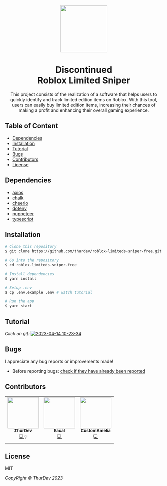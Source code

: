 <div align="center">
  <img src="https://i.imgur.com/ITtW8VJ.png" width="150px">
                                                                        
<h1 >Discontinued
  <br>
Roblox Limited Sniper</h1>
<p>
This project consists of the realization of a software that helps users to quickly identify and track limited edition items on Roblox. With this tool, users can easily buy limited edition items, increasing their chances of making a profit and enhancing their overall gaming experience.
</p>
</div>

## Table of Content

- [Dependencies](#dependencies)
- [Installation](#installation)
- [Tutorial](#dependencies)
- [Bugs](#bugs)
- [Contributors](#contributors)
- [License](#license)

## Dependencies

- [axios](https://www.npmjs.com/package/axios)
- [chalk](https://www.npmjs.com/package/chalk)
- [cheerio](https://www.npmjs.com/package/cheerio)
- [dotenv](https://www.npmjs.com/package/dotenv)
- [puppeteer](https://www.npmjs.com/package/puppeteer)
- [typescript](https://www.npmjs.com/package/typescript)

## Installation

```bash
# Clone this repository
$ git clone https://github.com/thurdev/roblox-limiteds-sniper-free.git

# Go into the repository
$ cd roblox-limiteds-sniper-free

# Install dependencies
$ yarn install

# Setup .env
$ cp .env.example .env # watch tutorial

# Run the app
$ yarn start
```

## Tutorial
                 
<i>Click on gif:</i>
[![2023-04-14 10-23-34](https://user-images.githubusercontent.com/34294813/232005405-942bd5ac-0870-49d0-9505-4e0182f759cd.gif)](https://www.youtube.com/watch?v=JbDhmwVvf2o)


## Bugs

I appreciate any bug reports or improvements made!

- Before reporting bugs:
  [check if they have already been reported](https://github.com/thurdev/roblox-limiteds-sniper-free/issues)

## Contributors

<table align="center">
  <tr align="center">
     <td><a href="https://github.com/thurdev"><img src="https://avatars0.githubusercontent.com/u/34294813?s=400&u=725e4548b484417d368e03fb7c619bd3cbd0f12f&v=4" width="100px" alt=""/><br /><sub><b>ThurDev</b></sub></a><br />💻💡</td>
        <td><a href="https://github.com/facalz"><img src="https://avatars.githubusercontent.com/u/47993154?s=120&v=4" width="100px" alt=""/><br /><sub><b>Facal</b></sub></a><br />💻</td>
        <td><a href="https://github.com/facalz"><img src="https://avatars.githubusercontent.com/u/66842247?v=4" width="100px" alt=""/><br /><sub><b>CustomAmelia</b></sub></a><br />💻</td>
  </tr>
</table>

## License

MIT

<i>CopyRight © ThurDev 2023</i>
